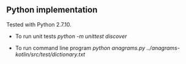Python implementation
-------------------

Tested with Python 2.7.10.

* To run unit tests
*python -m unittest discover*

* To run command line program
*python anagrams.py ../anagrams-kotlin/src/test/dictionary.txt*